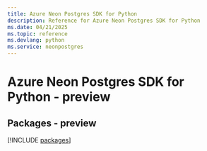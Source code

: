 ```yaml
---
title: Azure Neon Postgres SDK for Python
description: Reference for Azure Neon Postgres SDK for Python
ms.date: 04/21/2025
ms.topic: reference
ms.devlang: python
ms.service: neonpostgres
---
```

# Azure Neon Postgres SDK for Python - preview
## Packages - preview
[!INCLUDE [packages](neon-postgres-index.md)]
